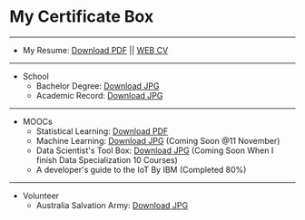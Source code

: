 # My Certificate Box

***

* My Resume: [Download PDF](https://github.com/leehaesung/00-CertificateBox/raw/master/00_CertificateBox/Haesung%20Lee_CV_Mobile0432399841.pdf) || <a href="http://leehaesung.eu-gb.mybluemix.net/myCV">WEB CV</a>

***

* School
    * Bachelor Degree: [Download JPG](https://raw.githubusercontent.com/leehaesung/00-CertificateBox/master/00_CertificateBox/degree_HaeSungLee.jpg)
    * Academic Record: [Download JPG](https://raw.githubusercontent.com/leehaesung/00-CertificateBox/master/00_CertificateBox/Academic%20Record_HaeSungLee.jpg)
    
***

* MOOCs
    * Statistical Learning: [Download PDF](https://github.com/leehaesung/00-CertificateBox/raw/master/00_CertificateBox/Certificate_Statistical%20Learning_Stanford_HSLEE.pdf)
    * Machine Learning: [Download JPG](https://raw.githubusercontent.com/leehaesung/00-CertificateBox/master/00_CertificateBox/ML_result_HSLEE.png) (Coming Soon @11 November)
    * Data Scientist's Tool Box: [Download JPG](https://raw.githubusercontent.com/leehaesung/00-CertificateBox/master/00_CertificateBox/Certificate_TheDataScientist%E2%80%99sToolbox.png) (Coming Soon When I finish Data Specialization 10 Courses) 
    * A developer's guide to the IoT By IBM (Completed 80%)
    

***

* Volunteer
    * Australia Salvation Army: [Download JPG](https://raw.githubusercontent.com/leehaesung/00-CertificateBox/master/00_CertificateBox/The%20Salvation%20Army_Certificate02_B.jpg)
